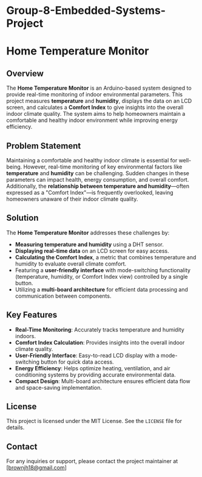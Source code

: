 # Group-8-Embedded-Systems-Project
# Home Temperature Monitor

## Overview

The **Home Temperature Monitor** is an Arduino-based system designed to provide real-time monitoring of indoor environmental parameters. This project measures **temperature** and **humidity**, displays the data on an LCD screen, and calculates a **Comfort Index** to give insights into the overall indoor climate quality. The system aims to help homeowners maintain a comfortable and healthy indoor environment while improving energy efficiency.


## Problem Statement

Maintaining a comfortable and healthy indoor climate is essential for well-being. However, real-time monitoring of key environmental factors like **temperature** and **humidity** can be challenging. Sudden changes in these parameters can impact health, energy consumption, and overall comfort. Additionally, the **relationship between temperature and humidity**—often expressed as a "Comfort Index"—is frequently overlooked, leaving homeowners unaware of their indoor climate quality.


## Solution

The **Home Temperature Monitor** addresses these challenges by:

- **Measuring temperature and humidity** using a DHT sensor.
- **Displaying real-time data** on an LCD screen for easy access.
- **Calculating the Comfort Index**, a metric that combines temperature and humidity to evaluate overall climate comfort.
- Featuring a **user-friendly interface** with mode-switching functionality (temperature, humidity, or Comfort Index view) controlled by a single button.
- Utilizing a **multi-board architecture** for efficient data processing and communication between components.


## Key Features

- **Real-Time Monitoring**: Accurately tracks temperature and humidity indoors.
- **Comfort Index Calculation**: Provides insights into the overall indoor climate quality.
- **User-Friendly Interface**: Easy-to-read LCD display with a mode-switching button for quick data access.
- **Energy Efficiency**: Helps optimize heating, ventilation, and air conditioning systems by providing accurate environmental data.
- **Compact Design**: Multi-board architecture ensures efficient data flow and space-saving implementation.


## License

This project is licensed under the MIT License. See the `LICENSE` file for details.


## Contact

For any inquiries or support, please contact the project maintainer at [brownjh18@gmail.com]
